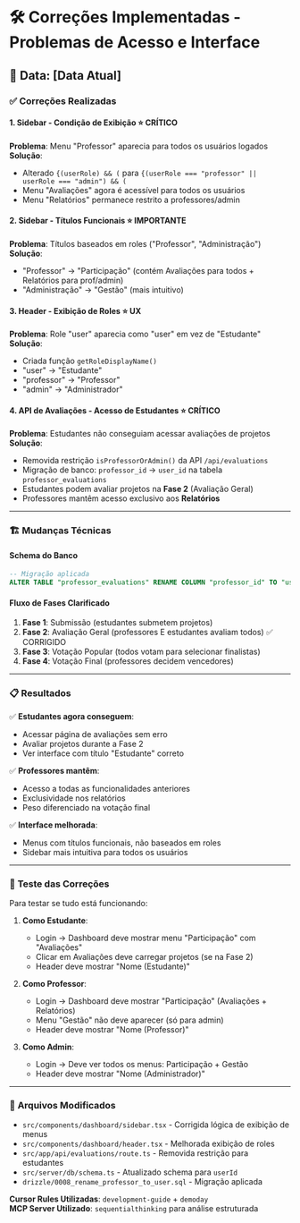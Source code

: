 # 🛠️ Correções Implementadas - Problemas de Acesso e Interface

## 📅 Data: [Data Atual]

### ✅ **Correções Realizadas**

#### 1. **Sidebar - Condição de Exibição** ⭐ CRÍTICO
**Problema**: Menu "Professor" aparecia para todos os usuários logados
**Solução**: 
- Alterado `{(userRole) && (` para `{(userRole === "professor" || userRole === "admin") && (`
- Menu "Avaliações" agora é acessível para todos os usuários
- Menu "Relatórios" permanece restrito a professores/admin

#### 2. **Sidebar - Títulos Funcionais** ⭐ IMPORTANTE  
**Problema**: Títulos baseados em roles ("Professor", "Administração")
**Solução**:
- "Professor" → "Participação" (contém Avaliações para todos + Relatórios para prof/admin)
- "Administração" → "Gestão" (mais intuitivo)

#### 3. **Header - Exibição de Roles** ⭐ UX
**Problema**: Role "user" aparecia como "user" em vez de "Estudante"
**Solução**:
- Criada função `getRoleDisplayName()` 
- "user" → "Estudante"
- "professor" → "Professor" 
- "admin" → "Administrador"

#### 4. **API de Avaliações - Acesso de Estudantes** ⭐ CRÍTICO
**Problema**: Estudantes não conseguiam acessar avaliações de projetos
**Solução**:
- Removida restrição `isProfessorOrAdmin()` da API `/api/evaluations`
- Migração de banco: `professor_id` → `user_id` na tabela `professor_evaluations`
- Estudantes podem avaliar projetos na **Fase 2** (Avaliação Geral)
- Professores mantêm acesso exclusivo aos **Relatórios**

---

### 🏗️ **Mudanças Técnicas**

#### **Schema do Banco**
```sql
-- Migração aplicada
ALTER TABLE "professor_evaluations" RENAME COLUMN "professor_id" TO "user_id";
```

#### **Fluxo de Fases Clarificado**
1. **Fase 1**: Submissão (estudantes submetem projetos)
2. **Fase 2**: Avaliação Geral (professores E estudantes avaliam todos) ✅ CORRIGIDO
3. **Fase 3**: Votação Popular (todos votam para selecionar finalistas)  
4. **Fase 4**: Votação Final (professores decidem vencedores)

---

### 📋 **Resultados**

✅ **Estudantes agora conseguem**:
- Acessar página de avaliações sem erro
- Avaliar projetos durante a Fase 2
- Ver interface com título "Estudante" correto

✅ **Professores mantêm**:
- Acesso a todas as funcionalidades anteriores
- Exclusividade nos relatórios
- Peso diferenciado na votação final

✅ **Interface melhorada**:
- Menus com títulos funcionais, não baseados em roles
- Sidebar mais intuitiva para todos os usuários

---

### 🧪 **Teste das Correções**

Para testar se tudo está funcionando:

1. **Como Estudante**:
   - Login → Dashboard deve mostrar menu "Participação" com "Avaliações"
   - Clicar em Avaliações deve carregar projetos (se na Fase 2)
   - Header deve mostrar "Nome (Estudante)"

2. **Como Professor**:
   - Login → Dashboard deve mostrar "Participação" (Avaliações + Relatórios)
   - Menu "Gestão" não deve aparecer (só para admin)
   - Header deve mostrar "Nome (Professor)"

3. **Como Admin**:
   - Login → Deve ver todos os menus: Participação + Gestão
   - Header deve mostrar "Nome (Administrador)"

---

### 🔧 **Arquivos Modificados**

- `src/components/dashboard/sidebar.tsx` - Corrigida lógica de exibição de menus
- `src/components/dashboard/header.tsx` - Melhorada exibição de roles  
- `src/app/api/evaluations/route.ts` - Removida restrição para estudantes
- `src/server/db/schema.ts` - Atualizado schema para `userId`
- `drizzle/0008_rename_professor_to_user.sql` - Migração aplicada

**Cursor Rules Utilizadas**: `development-guide` + `demoday`  
**MCP Server Utilizado**: `sequentialthinking` para análise estruturada 